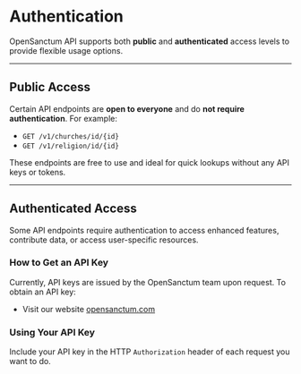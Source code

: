# Authentication

OpenSanctum API supports both **public** and **authenticated** access levels to provide flexible usage options.

---

## Public Access

Certain API endpoints are **open to everyone** and do **not require authentication**. For example:

- `GET /v1/churches/id/{id}`
- `GET /v1/religion/id/{id}`

These endpoints are free to use and ideal for quick lookups without any API keys or tokens.

---

## Authenticated Access

Some API endpoints require authentication to access enhanced features, contribute data, or access user-specific resources.

### How to Get an API Key

Currently, API keys are issued by the OpenSanctum team upon request. To obtain an API key:

- Visit our website [opensanctum.com](https://www.opensanctum.com)

### Using Your API Key

Include your API key in the HTTP `Authorization` header of each request you want to do.

